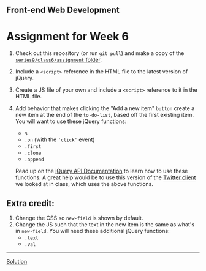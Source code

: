 ## Front-end Web Development
# Assignment for Week 6

1.  Check out this repository (or run `git pull`) and make a copy of the [`series9/class6/assignment` folder](https://github.com/JeffreyATW/fwd/tree/master/series9/class6/assignment).
2.  Include a `<script>` reference in the HTML file to the latest version of jQuery.
3.  Create a JS file of your own and include a `<script>` reference to it in the HTML file.
4.  Add behavior that makes clicking the "Add a new item" `button` create a new item at the end of the `to-do-list`, based off the first existing item. You will want to use these jQuery functions:
    *   `$`
    *   `.on` (with the `'click'` event)
    *   `.first`
    *   `.clone`
    *   `.append`
    
    Read up on the [jQuery API Documentation](http://api.jquery.com/) to learn how to use these functions. A great help would be to use this version of the [Twitter client](https://github.com/JeffreyATW/fwd/tree/master/series9/class6/noisetwitter) we looked at in class, which uses the above functions.

## Extra credit:

1.  Change the CSS so `new-field` is shown by default.
2.  Change the JS such that the text in the new item is the same as what's in `new-field`. You will need these additional jQuery functions:
    *   `.text`
    *   `.val`

* * *

[Solution](http://jeffreyatw.github.io/fwd/series9/class6/solution/)
